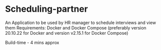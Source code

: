 # Scheduling-partner
An Application to be used by HR manager to schedule interviews and view them
Requirements:
  Docker and Docker Compose (preferably version 20.10.22 for Docker and version v2.15.1 for Docker Compose)

Build-time - 4 mins approx
